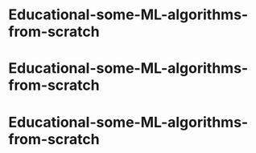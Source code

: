 # Educational-some-ML-algorithms-from-scratch
# Educational-some-ML-algorithms-from-scratch
# Educational-some-ML-algorithms-from-scratch
